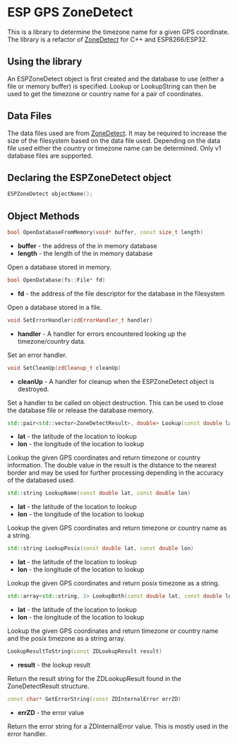 # ESP GPS ZoneDetect

This is a library to determine the timezone name for a given GPS coordinate. The
library is a refactor of [ZoneDetect](https://github.com/BertoldVdb/ZoneDetect)
for C++ and ESP8266/ESP32.

## Using the library

An ESPZoneDetect object is first created and the database to use (either a file
or memory buffer) is specified. Lookup or LookupString can then be used to get
the timezone or country name for a pair of coordinates.

## Data Files

The data files used are from [ZoneDetect](https://github.com/BertoldVdb/ZoneDetect).
It may be required to increase the size of the filesystem based on the data
file used. Depending on the data file used either the country or timezone name
can be determined. Only v1 database files are supported.

## Declaring the ESPZoneDetect object

```c++
ESPZoneDetect objectName();
```

## Object Methods

```c++
bool OpenDatabaseFromMemory(void* buffer, const size_t length)
```

- **buffer** - the address of the in memory database
- **length** - the length of the in memory database

Open a database stored in memory.

```c++
bool OpenDatabase(fs::File* fd)
```

- **fd** - the address of the file descriptor for the database in the filesystem

Open a database stored in a file.

```c++
void SetErrorHandler(zdErrorHandler_t handler)
```

- **handler** - A handler for errors encountered looking up the timezone/country
data.

Set an error handler.

```c++
void SetCleanUp(zdCleanup_t cleanUp)
```

- **cleanUp** - A handler for cleanup when the ESPZoneDetect object is destroyed.

Set a handler to be called on object destruction. This can be used to close the
database file or release the database memory.

```c++
std::pair<std::vector<ZoneDetectResult>, double> Lookup(const double lat, const double lon)
```

- **lat** - the latitude of the location to lookup
- **lon** - the longitude of the location to lookup

Lookup the given GPS coordinates and return timezone or country information. The
double value in the result is the distance to the nearest border and may be used
for further processing depending in the accuracy of the databased used.

```c++
std::string LookupName(const double lat, const double lon)
```

- **lat** - the latitude of the location to lookup
- **lon** - the longitude of the location to lookup

Lookup the given GPS coordinates and return timezone or country name as a string.

```c++
std::string LookupPosix(const double lat, const double lon)
```

- **lat** - the latitude of the location to lookup
- **lon** - the longitude of the location to lookup

Lookup the given GPS coordinates and return posix timezone as a string.

```c++
std::array<std::string, 2> LookupBoth(const double lat, const double lon) const;
```

- **lat** - the latitude of the location to lookup
- **lon** - the longitude of the location to lookup

Lookup the given GPS coordinates and return timezone or country name and the
posix timezone as a string array.

```c++
LookupResultToString(const ZDLookupResult result)
```

- **result** - the lookup result

Return the result string for the ZDLookupResult found in the ZoneDetectResult
structure.

```c++
const char* GetErrorString(const ZDInternalError errZD)
```

- **errZD** - the error value

Return the error string for a ZDInternalError value. This is mostly used in the
error handler.
